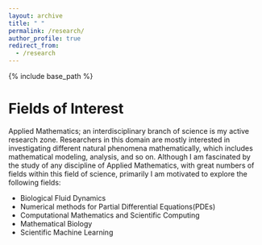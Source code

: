 ```yaml
---
layout: archive
title: " "
permalink: /research/
author_profile: true
redirect_from:
  - /research
---
```


{% include base_path %}

Fields of Interest
======
Applied Mathematics; an interdisciplinary branch of science is my active research zone. Researchers in this domain are mostly interested in investigating different natural phenomena mathematically, which includes mathematical modeling, analysis, and so on. Although I am fascinated by the study of any discipline of Applied Mathematics, with great numbers of fields within this field of science, primarily I am motivated to explore the following fields:

- Biological Fluid Dynamics
- Numerical methods for Partial Differential Equations(PDEs)
- Computational Mathematics and Scientific Computing
- Mathematical Biology
- Scientific Machine Learning
